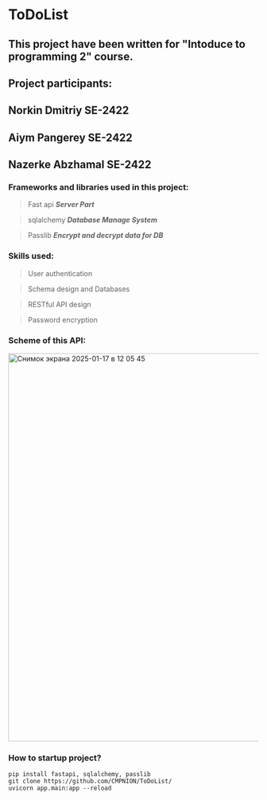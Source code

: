 # ToDoList
## This project have been written for "Intoduce to programming 2" course.
## Project participants:
## Norkin Dmitriy SE-2422
## Aiym Pangerey SE-2422
## Nazerke Abzhamal SE-2422
### Frameworks and libraries used in this project:
> Fast api ***Server Part***

> sqlalchemy ***Database Manage System***
 
> Passlib ***Encrypt and decrypt data for DB***

### Skills used:
> User authentication

> Schema design and Databases

> RESTful API design

> Password encryption


### Scheme of this API:
<img width="780" alt="Снимок экрана 2025-01-17 в 12 05 45" src="https://github.com/user-attachments/assets/3e2c3c24-d791-4427-8059-c74cb2c10c11" />


### How to startup project?
```
pip install fastapi, sqlalchemy, passlib
git clone https://github.com/CMPNION/ToDoList/
uvicorn app.main:app --reload
```
